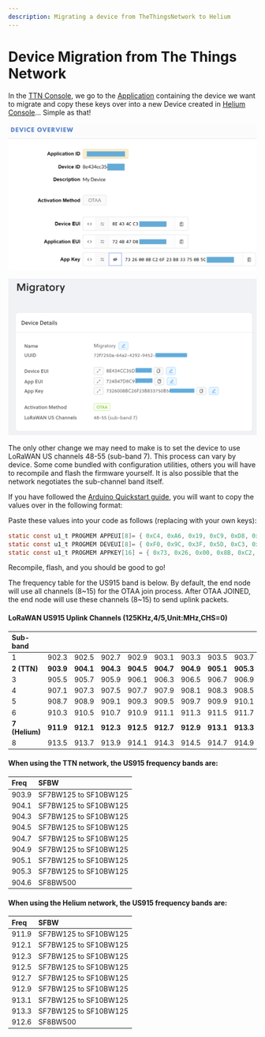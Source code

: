 ```yaml
---
description: Migrating a device from TheThingsNetwork to Helium
---
```


# Device Migration from The Things Network

In the [TTN Console](https://console.thethingsnetwork.org/), we go to the [Application](https://console.thethingsnetwork.org/applications) containing the device we want to migrate and copy these keys over into a new Device created in [Helium Console](https://console.helium.com/devices)… Simple as that!

![](../.gitbook/assets/ttn-keys001.png)

![](../.gitbook/assets/migratory_helium_console.png)

The only other change we may need to make is to set the device to use LoRaWAN US channels 48-55 \(sub-band 7\). This process can vary by device. Some come bundled with configuration utilities, others you will have to recompile and flash the firmware yourself. It is also possible that the network negotiates the sub-channel band itself.

If you have followed the [Arduino Quickstart guide](arduino-quickstart.md), you will want to copy the values over in the following format:

Paste these values into your code as follows \(replacing with your own keys\):

```c
static const u1_t PROGMEM APPEUI[8]= { 0xC4, 0xA6, 0x19, 0xC9, 0xD8, 0x00, 0x00, 0x00 };
static const u1_t PROGMEM DEVEUI[8]= { 0xF0, 0x9C, 0x3F, 0x5D, 0xC3, 0x00, 0x00, 0x00 };
static const u1_t PROGMEM APPKEY[16] = { 0x73, 0x26, 0x00, 0x8B, 0xC2, 0x6F, 0x23, 0xB8, 0x33, 0x00, 0x00, 0x00, 0x00, 0x00, 0x00, 0x00};
```

Recompile, flash, and you should be good to go!

The frequency table for the US915 band is below. By default, the end node will use all channels \(8~15\) for the OTAA join process. After OTAA JOINED, the end node will use these channels \(8~15\) to send uplink packets.

#### LoRaWAN US915 Uplink Channels \(125KHz,4/5,Unit:MHz,CHS=0\)

| Sub-band |  |  |  |  |  |  |  |  | Channels |
| :--- | :--- | :--- | :--- | :--- | :--- | :--- | :--- | :--- | :--- |
| 1 | 902.3 | 902.5 | 902.7 | 902.9 | 903.1 | 903.3 | 903.5 | 903.7 | 0-7 |
| **2 \(TTN\)** | **903.9** | **904.1** | **904.3** | **904.5** | **904.7** | **904.9** | **905.1** | **905.3** | **8-15** |
| 3 | 905.5 | 905.7 | 905.9 | 906.1 | 906.3 | 906.5 | 906.7 | 906.9 | 16-23 |
| 4 | 907.1 | 907.3 | 907.5 | 907.7 | 907.9 | 908.1 | 908.3 | 908.5 | 24-31 |
| 5 | 908.7 | 908.9 | 909.1 | 909.3 | 909.5 | 909.7 | 909.9 | 910.1 | 32-39 |
| 6 | 910.3 | 910.5 | 910.7 | 910.9 | 911.1 | 911.3 | 911.5 | 911.7 | 40-47 |
| **7 \(Helium\)** | **911.9** | **912.1** | **912.3** | **912.5** | **912.7** | **912.9** | **913.1** | **913.3** | **48-55** |
| 8 | 913.5 | 913.7 | 913.9 | 914.1 | 914.3 | 914.5 | 914.7 | 914.9 | 56-63 |

#### When using the TTN network, the US915 frequency bands are:

| **Freq** | **SFBW** |
| :--- | :--- |
| 903.9 | SF7BW125 to SF10BW125 |
| 904.1 | SF7BW125 to SF10BW125 |
| 904.3 | SF7BW125 to SF10BW125 |
| 904.5 | SF7BW125 to SF10BW125 |
| 904.7 | SF7BW125 to SF10BW125 |
| 904.9 | SF7BW125 to SF10BW125 |
| 905.1 | SF7BW125 to SF10BW125 |
| 905.3 | SF7BW125 to SF10BW125 |
| 904.6 | SF8BW500 |

#### When using the Helium network, the US915 frequency bands are:

| **Freq** | **SFBW** |
| :--- | :--- |
| 911.9 | SF7BW125 to SF10BW125 |
| 912.1 | SF7BW125 to SF10BW125 |
| 912.3 | SF7BW125 to SF10BW125 |
| 912.5 | SF7BW125 to SF10BW125 |
| 912.7 | SF7BW125 to SF10BW125 |
| 912.9 | SF7BW125 to SF10BW125 |
| 913.1 | SF7BW125 to SF10BW125 |
| 913.3 | SF7BW125 to SF10BW125 |
| 912.6 | SF8BW500 |



